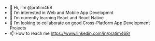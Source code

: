 - 👋 Hi, I’m @pratim468
- 👀 I’m interested in Web and Mobile App Developmnt
- 🌱 I’m currently learning React and React Native
- 💞️ I’m looking to collaborate on good Cross-Platform App Development Projects
- 📫 How to reach me https://www.linkedin.com/in/pratim468/

